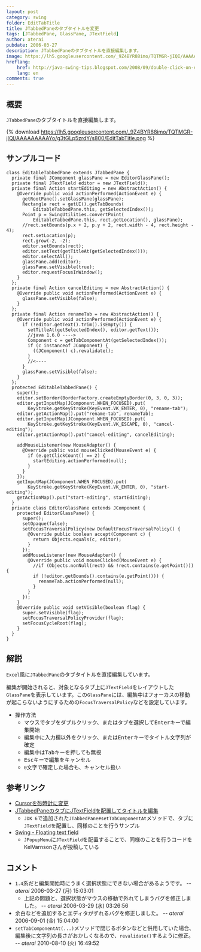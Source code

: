 ```yaml
---
layout: post
category: swing
folder: EditTabTitle
title: JTabbedPaneのタブタイトルを変更
tags: [JTabbedPane, GlassPane, JTextField]
author: aterai
pubdate: 2006-03-27
description: JTabbedPaneのタブタイトルを直接編集します。
image: https://lh5.googleusercontent.com/_9Z4BYR88imo/TQTMGR-jIQI/AAAAAAAAAYo/g3tGLp5zrdY/s800/EditTabTitle.png
hreflang:
    href: http://java-swing-tips.blogspot.com/2008/09/double-click-on-each-tab-and-change-its.html
    lang: en
comments: true
---
```

## 概要
`JTabbedPane`のタブタイトルを直接編集します。

{% download https://lh5.googleusercontent.com/_9Z4BYR88imo/TQTMGR-jIQI/AAAAAAAAAYo/g3tGLp5zrdY/s800/EditTabTitle.png %}

## サンプルコード
<pre class="prettyprint"><code>class EditableTabbedPane extends JTabbedPane {
  private final JComponent glassPane = new EditorGlassPane();
  private final JTextField editor = new JTextField();
  private final Action startEditing = new AbstractAction() {
    @Override public void actionPerformed(ActionEvent e) {
      getRootPane().setGlassPane(glassPane);
      Rectangle rect = getUI().getTabBounds(
          EditableTabbedPane.this, getSelectedIndex());
      Point p = SwingUtilities.convertPoint(
          EditableTabbedPane.this, rect.getLocation(), glassPane);
      //rect.setBounds(p.x + 2, p.y + 2, rect.width - 4, rect.height - 4);
      rect.setLocation(p);
      rect.grow(-2, -2);
      editor.setBounds(rect);
      editor.setText(getTitleAt(getSelectedIndex()));
      editor.selectAll();
      glassPane.add(editor);
      glassPane.setVisible(true);
      editor.requestFocusInWindow();
    }
  };
  private final Action cancelEditing = new AbstractAction() {
    @Override public void actionPerformed(ActionEvent e) {
      glassPane.setVisible(false);
    }
  };
  private final Action renameTab = new AbstractAction() {
    @Override public void actionPerformed(ActionEvent e) {
      if (!editor.getText().trim().isEmpty()) {
        setTitleAt(getSelectedIndex(), editor.getText());
        //java 1.6.0 ----&gt;
        Component c = getTabComponentAt(getSelectedIndex());
        if (c instanceof JComponent) {
          ((JComponent) c).revalidate();
        }
        //&lt;----
      }
      glassPane.setVisible(false);
    }
  };
  protected EditableTabbedPane() {
    super();
    editor.setBorder(BorderFactory.createEmptyBorder(0, 3, 0, 3));
    editor.getInputMap(JComponent.WHEN_FOCUSED).put(
        KeyStroke.getKeyStroke(KeyEvent.VK_ENTER, 0), "rename-tab");
    editor.getActionMap().put("rename-tab", renameTab);
    editor.getInputMap(JComponent.WHEN_FOCUSED).put(
        KeyStroke.getKeyStroke(KeyEvent.VK_ESCAPE, 0), "cancel-editing");
    editor.getActionMap().put("cancel-editing", cancelEditing);

    addMouseListener(new MouseAdapter() {
      @Override public void mouseClicked(MouseEvent e) {
        if (e.getClickCount() == 2) {
          startEditing.actionPerformed(null);
        }
      }
    });
    getInputMap(JComponent.WHEN_FOCUSED).put(
        KeyStroke.getKeyStroke(KeyEvent.VK_ENTER, 0), "start-editing");
    getActionMap().put("start-editing", startEditing);
  }
  private class EditorGlassPane extends JComponent {
    protected EditorGlassPane() {
      super();
      setOpaque(false);
      setFocusTraversalPolicy(new DefaultFocusTraversalPolicy() {
        @Override public boolean accept(Component c) {
          return Objects.equals(c, editor);
        }
      });
      addMouseListener(new MouseAdapter() {
        @Override public void mouseClicked(MouseEvent e) {
          //if (Objects.nonNull(rect) &amp;&amp; !rect.contains(e.getPoint())) {
          if (!editor.getBounds().contains(e.getPoint())) {
            renameTab.actionPerformed(null);
          }
        }
      });
    }
    @Override public void setVisible(boolean flag) {
      super.setVisible(flag);
      setFocusTraversalPolicyProvider(flag);
      setFocusCycleRoot(flag);
    }
  }
}
</code></pre>

## 解説
`Excel`風に`JTabbedPane`のタブタイトルを直接編集しています。

編集が開始されると、対象となるタブ上に`JTextField`をレイアウトした`GlassPane`を表示しています。この`GlassPane`には、編集中はフォーカスの移動が起こらないようにするための`FocusTraversalPolicy`などを設定しています。

- 操作方法
    - マウスでタブをダブルクリック、またはタブを選択して<kbd>Enter</kbd>キーで編集開始
    - 編集中に入力欄以外をクリック、または<kbd>Enter</kbd>キーでタイトル文字列が確定
    - 編集中は<kbd>Tab</kbd>キーを押しても無視
    - <kbd>Esc</kbd>キーで編集をキャンセル
    - `0`文字で確定した場合も、キャンセル扱い

<!-- dummy comment line for breaking list -->

## 参考リンク
- [Cursorを砂時計に変更](http://ateraimemo.com/Swing/WaitCursor.html)
- [JTabbedPaneのタブにJTextFieldを配置してタイトルを編集](http://ateraimemo.com/Swing/TabTitleEditor.html)
    - `JDK 6`で追加された`JTabbedPane#setTabComponentAt`メソッドで、タブに`JTextField`を配置し、同様のことを行うサンプル
- [Swing - Floating text field](https://community.oracle.com/thread/1359811)
    - `JPopupMenu`に`JTextField`を配置することで、同様のことを行うコードをKelVarnsonさんが投稿している

<!-- dummy comment line for breaking list -->

## コメント
- `1.4`系だと編集開始時にうまく選択状態にできない場合があるようです。 -- *aterai* 2006-03-27 (月) 15:03:01
    - 上記の問題と、選択状態がマウスの移動で外れてしまうバグを修正しました。 -- *aterai* 2006-03-29 (水) 03:26:56
- 余白などを追加するとエディタがずれるバグを修正しました。 -- *aterai* 2006-09-01 (金) 15:04:00
- `setTabComponentAt(...)`メソッドで閉じるボタンなどと併用していた場合、編集後に文字列の長さがおかしくなるので、`revalidate()`するように修正。 -- *aterai* 2010-08-10 (火) 16:49:52

<!-- dummy comment line for breaking list -->
